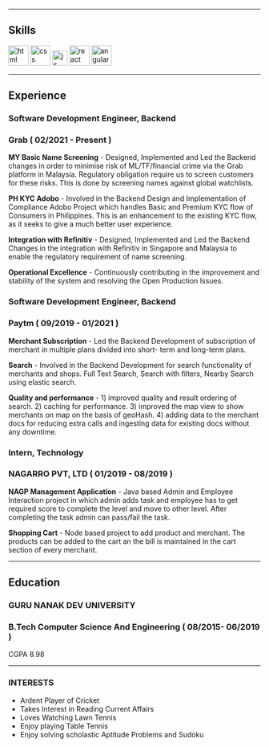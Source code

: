 
---

## Skills

<p align='left'>
  <img src="https://upload.wikimedia.org/wikipedia/commons/thumb/6/61/HTML5_logo_and_wordmark.svg/2048px-HTML5_logo_and_wordmark.svg.png" alt="html" width="40" height="40">
  <img src='https://upload.wikimedia.org/wikipedia/commons/thumb/d/d5/CSS3_logo_and_wordmark.svg/1200px-CSS3_logo_and_wordmark.svg.png' alt="css" width="40" height="40">
  <img src='https://upload.wikimedia.org/wikipedia/commons/6/6a/JavaScript-logo.png' height='30' width='auto' alt="js">
   <img src="https://upload.wikimedia.org/wikipedia/commons/thumb/a/a7/React-icon.svg/1280px-React-icon.svg.png" alt="react" width="auto" height="40"/>
   <img src="https://angular.io/assets/images/logos/angular/angular.svg" alt="angular" width="40" height="40"/>
</p>

---

## Experience

### **Software Development Engineer, Backend**
### Grab ( 02/2021 - Present )

**MY Basic Name Screening** - Designed, Implemented and Led the Backend changes in order to minimise risk of ML/TF/financial crime via the Grab platform in Malaysia. Regulatory obligation require us to screen customers for these risks. This is done by screening names against global watchlists.

**PH KYC Adobo** - Involved in the Backend Design and Implementation of Compliance Adobo Project which handles Basic and Premium KYC flow of Consumers in Philippines. This is an enhancement to the existing KYC flow, as it seeks to give a much better user experience.

**Integration with Refinitiv** - Designed, Implemented and Led the Backend Changes in the integration with Refinitiv in Singapore and Malaysia to enable the regulatory requirement of name screening.

**Operational Excellence** - Continuously contributing in the improvement and stability of the system and resolving the Open Production Issues.

### **Software Development Engineer, Backend**
### Paytm ( 09/2019 - 01/2021 )

**Merchant Subscription** - Led the Backend Development of subscription of merchant in multiple plans divided into short- term and long-term plans.

**Search** - Involved in the Backend Development for search functionality of merchants and shops. Full Text Search, Search with filters, Nearby Search using elastic search.

**Quality and performance** - 1) improved quality and result ordering of search. 2) caching for performance. 3) improved the map view to show merchants on map on the basis of geoHash. 4) adding data to the merchant docs for reducing extra calls and ingesting data for existing docs without any downtime.

### **Intern, Technology**
### NAGARRO PVT, LTD ( 01/2019 - 08/2019 )

**NAGP Management Application** - Java based Admin and Employee Interaction project in which admin adds task and employee has to get required score to complete the level and move to other level. After completing the task admin can pass/fail the task.

**Shopping Cart** - Node based project to add product and merchant. The products can be added to the cart an the bill is maintained in the cart section of every merchant.

---

## Education

### **GURU NANAK DEV UNIVERSITY**
### B.Tech Computer Science And Engineering ( 08/2015- 06/2019 )
CGPA 8.98

---

### INTERESTS

- Ardent Player of Cricket
- Takes Interest in Reading Current Affairs
- Loves Watching Lawn Tennis
- Enjoy playing Table Tennis
- Enjoy solving scholastic Aptitude Problems and Sudoku
